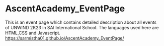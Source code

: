 # AscentAcademy_EventPage
This is an event page which contains detailed description about all events of UNWIND 2K23 in 
SAI International School.
The languages used here are HTML,CSS and Javascript.
https://sarmistha01.github.io/AscentAcademy_EventPage/
